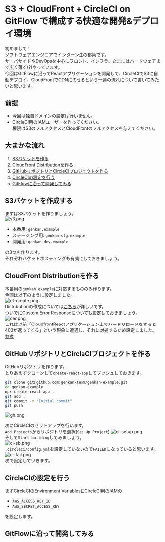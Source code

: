 # S3 + CloudFront + CircleCI on GitFlow で構成する快適な開発&デプロイ環境
初めまして！  
ソフトウェアエンジニアでインターン生の都築です。  
サーバサイドやDevOpsを中心にフロント、インフラ、たまにはハードウェアまで広く薄く(?)やっています。  
今回はGitFlowに沿ってReactアプリケーションを開発して、CircleCIでS3に自動デプロイ、CloudFrontでCDNにのせるという一連の流れについて書いてみたいと思います。  

## 前提
- 今回は独自ドメインの設定は行いません。
- CircleCI用のIAMユーザーを作ってください。  
権限はS3のフルアクセスとCloudFrontのフルアクセスを与えてください。

## 大まかな流れ
1. [S3バケットを作る](#S3バケットを作成する)
2. [CloudFront Distributionを作る](#CloudFront-Distributionを作る)
3. [GitHubリポジトリとCircleCIプロジェクトを作る](#GitHubリポジトリとCircleCIプロジェクトを作る)
4. [CircleCIの設定を行う](#CircleCIの設定を行う)
5. [GitFlowに沿って開発してみる](#GitFlowに沿って開発してみる)

## S3バケットを作成する
まずはS3バケットを作りましょう。    
![s3.png](s3.png)  
- 本番用: `genkan.example`
- ステージング用: `genkan-stg.example`
- 開発用: `genkan-dev.example`

の3つを作ります。  
それぞれバケットホスティングも有効にしておきましょう。  

## CloudFront Distributionを作る
本番用の`genkan.example`に対応するもののみ作ります。  
今回は以下のように設定しました。  
![cf-create.png](cf-create.png)  
Distributionの作成については[こちら](https://qiita.com/kohatang/items/26d9df4a348d44bbb7d4)が詳しいです。  
ついでにCustom Error Responseについても設定しておきましょう。  
![cer.png](cer.png)  
これは以前「CloudfrontReactアプリケーション上でハードリロードをすると403が返ってくる」という現象に遭遇し、それに対処するため設定しました。 [参考](https://dev.classmethod.jp/cloud/aws/s3-cloudfront-spa-angular-403-access-denied/) 

## GitHubリポジトリとCircleCIプロジェクトを作る
GitHubリポジトリを作ります。  
とりあえずクローンして`create-react-app`してプッシュしておきます。 
```bash
git clone git@github.com:genkan-team/genkan-example.git
cd genkan-example
npx create-react-app .
git add .
git commit -m "Initial commit"
git push
```
![gh.png](gh.png)  

次にCircleCIのセットアップを行います。  
`Add Projects`からリポジトリを選択(`Set Up Project`) 
![ci-setup.png](ci-setup.png)  
そして`Start building`してみましょう。  
![ci-sb.png](ci-sb.png)  
`.circleci/config.yml`を設定していないので`FAILED`になっていると思います。  
![ci-fail.png](ci-fail.png)  
次で設定していきます。

## CircleCIの設定を行う
まずCircleCIのEnvironment VariablesにCircleCI用のIAMの
- `AWS_ACCESS_KEY_ID`
- `AWS_SECRET_ACCESS_KEY`  

を設定します。

## GitFlowに沿って開発してみる